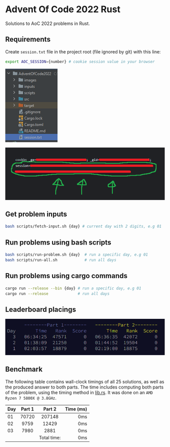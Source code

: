 # Advent Of Code 2022 Rust
Solutions to AoC 2022 problems in Rust.

## Requirements
Create ``session.txt`` file in the project root (file ignored by git) with this line:

```sh
export AOC_SESSION={number} # cookie session value in your browser
```

![files](./images/files.png)

![session](./images/session.png)

## Get problem inputs
```sh
bash scripts/fetch-input.sh {day} # current day with 2 digits, e.g 01
```

## Run problems using bash scripts
```sh
bash scripts/run-problem.sh {day}  # run a specific day, e.g 01
bash scripts/run-all.sh            # run all days
```

## Run problems using cargo commands
```sh
cargo run --release --bin {day} # run a specific day, e.g 01
cargo run --release             # run all days
```

## Leaderboard placings

![leaderboard](./images/board.png)

## Benchmark
The following table contains wall-clock timings of all 25 solutions, as well as the produced answer to both parts. The time includes computing both parts of the problem, using the timing method in [lib.rs](src/lib.rs). It was done on an `AMD Ryzen 7 5800X @ 3.8GHz`.

| Day | Part 1 |   Part 2    | Time (ms) |
|:----|:------:|:-----------:|----------:|
| 01  | 70720  |   207148    |       0ms |
| 02  |  9759  |    12429    |       0ms |
| 03  |  7980  |    2881     |       0ms |
|     |        | Total time: |       0ms |
